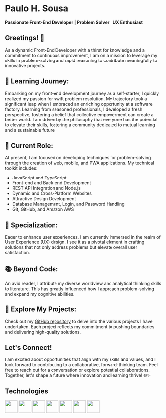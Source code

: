 
# Paulo H. Sousa

**Passionate Front-End Developer | Problem Solver | UX Enthusiast**

## Greetings! 👋

As a dynamic Front-End Developer with a thirst for knowledge and a commitment to continuous improvement, I am on a mission to leverage my skills in problem-solving and rapid reasoning to contribute meaningfully to innovative projects.

## 🌱 Learning Journey:

Embarking on my front-end development journey as a self-starter, I quickly realized my passion for swift problem resolution. My trajectory took a significant leap when I embraced an enriching opportunity at a software factory. Learning from seasoned professionals, I developed a fresh perspective, fostering a belief that collective empowerment can create a better world. I am driven by the philosophy that everyone has the potential to elevate their skills, fostering a community dedicated to mutual learning and a sustainable future.

## 🔧 Current Role:

At present, I am focused on developing techniques for problem-solving through the creation of web, mobile, and PWA applications. My technical toolkit includes:

- JavaScript and TypeScript     
- Front-end and Back-end Development
- REST API Integration and Node.js
- Dynamic and Cross-Platform Websites
- Attractive Design Development
- Database Management, Login, and Password Handling
- Git, GitHub, and Amazon AWS

## 🚀 Specialization:

Eager to enhance user experiences, I am currently immersed in the realm of User Experience (UX) design. I see it as a pivotal element in crafting solutions that not only address problems but elevate overall user satisfaction.

## 📚 Beyond Code:

An avid reader, I attribute my diverse worldview and analytical thinking skills to literature. This has greatly influenced how I approach problem-solving and expand my cognitive abilities.

## 🔗 Explore My Projects:

Check out my [GitHub repository](https://github.com/paulohsousa) to delve into the various projects I have undertaken. Each project reflects my commitment to pushing boundaries and delivering high-quality solutions.

## Let's Connect!

I am excited about opportunities that align with my skills and values, and I look forward to contributing to a collaborative, forward-thinking team. Feel free to reach out for a conversation or explore potential collaborations. Together, let's shape a future where innovation and learning thrive! 🌐✨

## Technologies
<img src="https://cdn.jsdelivr.net/gh/devicons/devicon@latest/icons/javascript/javascript-original.svg" width=40 height=40/>  <img src="https://cdn.jsdelivr.net/gh/devicons/devicon@latest/icons/typescript/typescript-original.svg" width=40 height=40 />   <img src="https://cdn.jsdelivr.net/gh/devicons/devicon@latest/icons/nodejs/nodejs-original-wordmark.svg" width=40 height=40/> <img src="https://cdn.jsdelivr.net/gh/devicons/devicon@latest/icons/react/react-original.svg" width=40 height=40/> <img src="https://cdn.jsdelivr.net/gh/devicons/devicon@latest/icons/css3/css3-original.svg" width=40 height=40/> <img src="https://cdn.jsdelivr.net/gh/devicons/devicon@latest/icons/bootstrap/bootstrap-original.svg" width=40 height=40 />  <img src="https://cdn.jsdelivr.net/gh/devicons/devicon@latest/icons/html5/html5-original.svg" width=40 height=40 />
          
          
          
          
